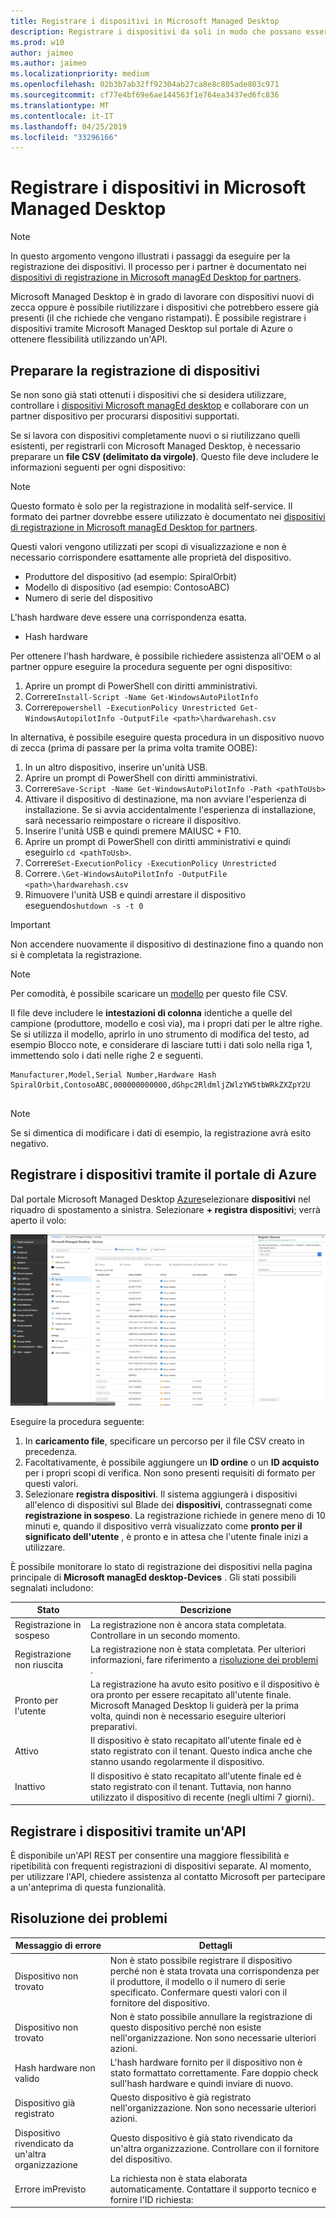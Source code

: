 ```yaml
---
title: Registrare i dispositivi in Microsoft Managed Desktop
description: Registrare i dispositivi da soli in modo che possano essere gestiti da Microsoft Managed Desktop
ms.prod: w10
author: jaimeo
ms.author: jaimeo
ms.localizationpriority: medium
ms.openlocfilehash: 02b3b7ab32ff92304ab27ca8e8c805ade803c971
ms.sourcegitcommit: cf77e4bf69e6ae144563f1e764ea3437ed6fc836
ms.translationtype: MT
ms.contentlocale: it-IT
ms.lasthandoff: 04/25/2019
ms.locfileid: "33296166"
---
```

# <a name="register-devices-in-microsoft-managed-desktop"></a>Registrare i dispositivi in Microsoft Managed Desktop

>[!NOTE]
>In questo argomento vengono illustrati i passaggi da eseguire per la registrazione dei dispositivi. Il processo per i partner è documentato nei [dispositivi di registrazione in Microsoft managEd Desktop for partners](register-devices-partner.md).

Microsoft Managed Desktop è in grado di lavorare con dispositivi nuovi di zecca oppure è possibile riutilizzare i dispositivi che potrebbero essere già presenti (il che richiede che vengano ristampati). È possibile registrare i dispositivi tramite Microsoft Managed Desktop sul portale di Azure o ottenere flessibilità utilizzando un'API.

## <a name="prepare-to-register-devices"></a>Preparare la registrazione di dispositivi

Se non sono già stati ottenuti i dispositivi che si desidera utilizzare, controllare i [dispositivi Microsoft managEd desktop](../service-description/device-list.md) e collaborare con un partner dispositivo per procurarsi dispositivi supportati.

Se si lavora con dispositivi completamente nuovi o si riutilizzano quelli esistenti, per registrarli con Microsoft Managed Desktop, è necessario preparare un **file CSV (delimitato da virgole)**. Questo file deve includere le informazioni seguenti per ogni dispositivo:

>[!NOTE]
>Questo formato è solo per la registrazione in modalità self-service. Il formato dei partner dovrebbe essere utilizzato è documentato nei [dispositivi di registrazione in Microsoft managEd Desktop for partners](register-devices-partner.md).

Questi valori vengono utilizzati per scopi di visualizzazione e non è necessario corrispondere esattamente alle proprietà del dispositivo.
- Produttore del dispositivo (ad esempio: SpiralOrbit) 
- Modello di dispositivo (ad esempio: ContosoABC)
- Numero di serie del dispositivo

L'hash hardware deve essere una corrispondenza esatta.
- Hash hardware

Per ottenere l'hash hardware, è possibile richiedere assistenza all'OEM o al partner oppure eseguire la procedura seguente per ogni dispositivo:

1.  Aprire un prompt di PowerShell con diritti amministrativi.
2.  Correre`Install-Script -Name Get-WindowsAutoPilotInfo`
3.  Correre`powershell -ExecutionPolicy Unrestricted Get-WindowsAutopilotInfo -OutputFile <path>\hardwarehash.csv`


In alternativa, è possibile eseguire questa procedura in un dispositivo nuovo di zecca (prima di passare per la prima volta tramite OOBE):

1. In un altro dispositivo, inserire un'unità USB.
2. Aprire un prompt di PowerShell con diritti amministrativi.
3. Correre`Save-Script -Name Get-WindowsAutoPilotInfo -Path <pathToUsb>`
4. Attivare il dispositivo di destinazione, ma non avviare l'esperienza di installazione. Se si avvia accidentalmente l'esperienza di installazione, sarà necessario reimpostare o ricreare il dispositivo.
5. Inserire l'unità USB e quindi premere MAIUSC + F10.
6. Aprire un prompt di PowerShell con diritti amministrativi e quindi eseguirlo `cd <pathToUsb>`.
7. Correre`Set-ExecutionPolicy -ExecutionPolicy Unrestricted`
8. Correre`.\Get-WindowsAutoPilotInfo -OutputFile <path>\hardwarehash.csv`
3. Rimuovere l'unità USB e quindi arrestare il dispositivo eseguendo`shutdown -s -t 0`

>[!IMPORTANT]
>Non accendere nuovamente il dispositivo di destinazione fino a quando non si è completata la registrazione. 

>[!NOTE]
>Per comodità, è possibile scaricare un [modello](https://github.com/MicrosoftDocs/microsoft-365-docs/raw/public/microsoft-365/managed-desktop/get-started/downloads/device-registration-sample-partner.xlsx) per questo file CSV.

Il file deve includere le **intestazioni di colonna** identiche a quelle del campione (produttore, modello e così via), ma i propri dati per le altre righe. Se si utilizza il modello, aprirlo in uno strumento di modifica del testo, ad esempio Blocco note, e considerare di lasciare tutti i dati solo nella riga 1, immettendo solo i dati nelle righe 2 e seguenti. 
    
  ```
 Manufacturer,Model,Serial Number,Hardware Hash
  SpiralOrbit,ContosoABC,000000000000,dGhpc2RldmljZWlzYW5tbWRkZXZpY2U
  
  
  ```

>[!NOTE]
>Se si dimentica di modificare i dati di esempio, la registrazione avrà esito negativo.   


## <a name="register-devices-by-using-the-azure-portal"></a>Registrare i dispositivi tramite il portale di Azure

Dal portale Microsoft Managed Desktop [Azure](https://aka.ms/mmdportal)selezionare **dispositivi** nel riquadro di spostamento a sinistra. Selezionare **+ registra dispositivi**; verrà aperto il volo:

[![Fly-in dopo aver selezionato i dispositivi di registrazione](images/register-devices-flyin-sterile.png)](images/register-devices-flyin-sterile.png)


[//]: # (Purtroppo questo non è vero. È possibile rimuovere questa nota, lasciandola adesso fino a quando non avremo la possibilità di chattare.)

<!--Registering any existing devices with Managed Desktop will completely re-image them; make sure you've backed up any important data prior to starting the registration process.-->


Eseguire la procedura seguente:

1. In **caricamento file**, specificare un percorso per il file CSV creato in precedenza.
2. Facoltativamente, è possibile aggiungere un **ID ordine** o un **ID acquisto** per i propri scopi di verifica. Non sono presenti requisiti di formato per questi valori.
3. Selezionare **registra dispositivi**. Il sistema aggiungerà i dispositivi all'elenco di dispositivi sul Blade dei **dispositivi**, contrassegnati come **registrazione in sospeso**. La registrazione richiede in genere meno di 10 minuti e, quando il dispositivo verrà visualizzato come **pronto per il significato dell'utente** , è pronto e in attesa che l'utente finale inizi a utilizzare.


È possibile monitorare lo stato di registrazione dei dispositivi nella pagina principale di **Microsoft managEd desktop-Devices** . Gli stati possibili segnalati includono:

| Stato | Descrizione |
|---------------|-------------|
| Registrazione in sospeso | La registrazione non è ancora stata completata. Controllare in un secondo momento. |
| Registrazione non riuscita | La registrazione non è stata completata. Per ulteriori informazioni, fare riferimento a [risoluzione dei problemi](register-devices-self.md#troubleshooting) . |
| Pronto per l'utente | La registrazione ha avuto esito positivo e il dispositivo è ora pronto per essere recapitato all'utente finale. Microsoft Managed Desktop li guiderà per la prima volta, quindi non è necessario eseguire ulteriori preparativi. |
| Attivo | Il dispositivo è stato recapitato all'utente finale ed è stato registrato con il tenant. Questo indica anche che stanno usando regolarmente il dispositivo. |
| Inattivo | Il dispositivo è stato recapitato all'utente finale ed è stato registrato con il tenant. Tuttavia, non hanno utilizzato il dispositivo di recente (negli ultimi 7 giorni).  | 


## <a name="register-devices-by-using-an-api"></a>Registrare i dispositivi tramite un'API

È disponibile un'API REST per consentire una maggiore flessibilità e ripetibilità con frequenti registrazioni di dispositivi separate. Al momento, per utilizzare l'API, chiedere assistenza al contatto Microsoft per partecipare a un'anteprima di questa funzionalità.



## <a name="troubleshooting"></a>Risoluzione dei problemi

| Messaggio di errore | Dettagli |
|---------------|-------------|
| Dispositivo non trovato | Non è stato possibile registrare il dispositivo perché non è stata trovata una corrispondenza per il produttore, il modello o il numero di serie specificato. Confermare questi valori con il fornitore del dispositivo. |
| Dispositivo non trovato | Non è stato possibile annullare la registrazione di questo dispositivo perché non esiste nell'organizzazione. Non sono necessarie ulteriori azioni. |
| Hash hardware non valido | L'hash hardware fornito per il dispositivo non è stato formattato correttamente. Fare doppio check sull'hash hardware e quindi inviare di nuovo. |
| Dispositivo già registrato | Questo dispositivo è già registrato nell'organizzazione. Non sono necessarie ulteriori azioni. |
| Dispositivo rivendicato da un'altra organizzazione | Questo dispositivo è già stato rivendicato da un'altra organizzazione. Controllare con il fornitore del dispositivo. |
| Errore imPrevisto | La richiesta non è stata elaborata automaticamente. Contattare il supporto tecnico e fornire l'ID richiesta:<requestId> |




